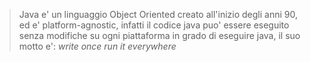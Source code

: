 >Java e' un linguaggio Object Oriented creato all'inizio degli anni 90, ed e' platform-agnostic, infatti il codice java puo' essere eseguito senza modifiche su ogni piattaforma in grado di eseguire java, il suo motto e': *write once run it everywhere*